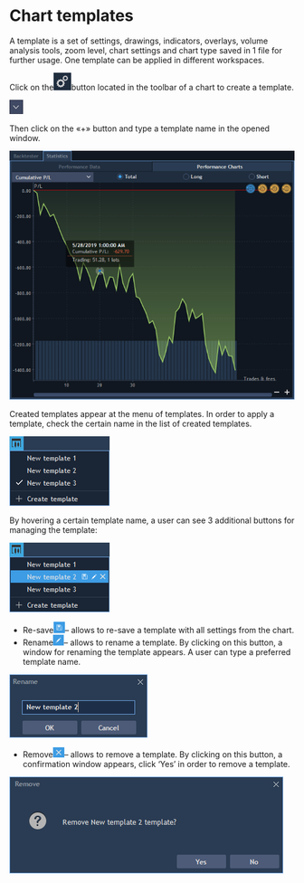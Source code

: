 # Chart templates

A template is a set of settings, drawings, indicators, overlays, volume analysis tools, zoom level, chart settings and chart type saved in 1 file for further usage. One template can be applied in different workspaces.

Click on the![](../../../../.gitbook/assets/1%20%2816%29.png)button located in the toolbar of a chart to create a template.

![](../../../../.gitbook/assets/2%20%2844%29.png)

Then click on the «+» button and type a template name in the opened window.

![](../../../../.gitbook/assets/3%20%2841%29.png)

Created templates appear at the menu of templates. In order to apply a template, check the certain name in the list of created templates.

![](../../../../.gitbook/assets/4%20%2812%29.png)

By hovering a certain template name, a user can see 3 additional buttons for managing the template:

![](../../../../.gitbook/assets/5%20%2817%29.png)

* Re-save![](../../../../.gitbook/assets/6%20%282%29.png)– allows to re-save a template with all settings from the chart.
* Rename![](../../../../.gitbook/assets/7%20%2812%29.png)– allows to rename a template. By clicking on this button, a window for renaming the template appears. A user can type a preferred template name.

![](../../../../.gitbook/assets/8%20%287%29.png)

* Remove![](../../../../.gitbook/assets/9%20%285%29.png)– allows to remove a template. By clicking on this button, a confirmation window appears, click ‘Yes’ in order to remove a template.

![](../../../../.gitbook/assets/10%20%282%29.png)



  


